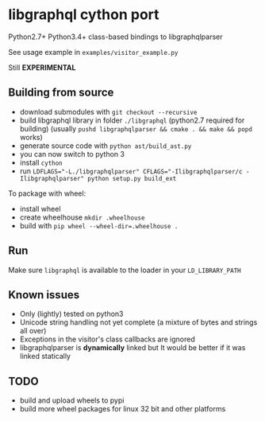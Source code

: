 # libgraphql cython port

Python2.7+ Python3.4+ class-based bindings to libgraphqlparser

See usage example in `examples/visitor_example.py`

Still **EXPERIMENTAL**


## Building from source

- download submodules with `git checkout --recursive`
- build libgraphql library in folder `./libgraphql` (python2.7 required for building)
(usually `pushd libgraphqlparser && cmake . && make && popd` works)
- generate source code with `python ast/build_ast.py`
- you can now switch to python 3
- install `cython`
- run `LDFLAGS="-L./libgraphqlparser" CFLAGS="-Ilibgraphqlparser/c -Ilibgraphqlparser" python setup.py build_ext`

To package with wheel:
- install wheel
- create wheelhouse `mkdir .wheelhouse`
- build with `pip wheel --wheel-dir=.wheelhouse .`


## Run

Make sure `libgraphql` is available to the loader in your `LD_LIBRARY_PATH`


## Known issues

- Only (lightly) tested on python3
- Unicode string handling not yet complete (a mixture of bytes and strings all over)
- Exceptions in the visitor's class callbacks are ignored
- libgraphqlparser is **dynamically** linked but It would be better if it was linked statically


## TODO

- build and upload wheels to pypi
- build more wheel packages for linux 32 bit and other platforms
